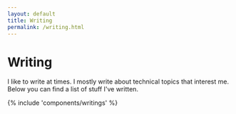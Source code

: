 ```yaml
---
layout: default
title: Writing
permalink: /writing.html
---
```


# Writing

I like to write at times. I mostly write about technical topics that interest
me. Below you can find a list of stuff I've written.

{% include 'components/writings' %}
